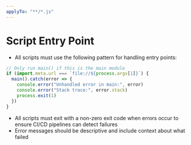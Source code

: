 ```yaml
---
applyTo: "**/*.js"
---
```


# Script Entry Point

- All scripts must use the following pattern for handling entry points:

```javascript
// Only run main() if this is the main module
if (import.meta.url === `file://${process.argv[1]}`) {
  main().catch(error => {
    console.error("Unhandled error in main:", error)
    console.error("Stack trace:", error.stack)
    process.exit(1)
  })
}
```

- All scripts must exit with a non-zero exit code when errors occur to ensure
  CI/CD pipelines can detect failures
- Error messages should be descriptive and include context about what failed
